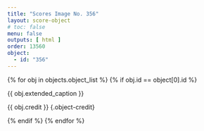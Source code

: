 ```yaml
---
title: "Scores Image No. 356"
layout: score-object
# toc: false
menu: false
outputs: [ html ]
order: 13560
object:
  - id: "356"
---
```


{% for obj in objects.object_list %}
{% if obj.id == object[0].id %}

{{ obj.extended_caption }}

{{ obj.credit }} {.object-credit}

{% endif %}
{% endfor %}
